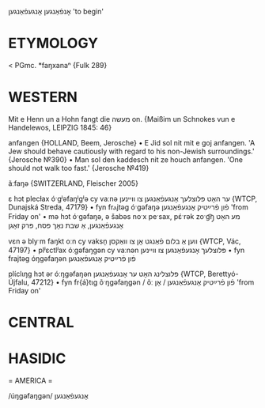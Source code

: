 אָנפֿאַנגען
אָנגעפֿאַנגען
'to begin'

ETYMOLOGY
===========
< PGmc. *faŋxanaⁿ
{Fulk 289}

WESTERN
========

Mit e Henn un a Hohn fangt die מעשה on. 
{Maißim un Schnokes vun e Handelewos, LEIPZIG 1845: 46}

anfangen {HOLLAND, Beem, Jerosche}
	•	E Jid sol nit mit e goj anfangen. 'A Jew should behave cautiously with regard to his non-Jewish surroundings.' {Jerosche №390}
	•	Man sol den kaddesch nit ze houch anfangen. 'One should not walk too fast.'  {Jerosche №419}

ãːfaŋə {SWITZERLAND, Fleischer 2005}

ɛ hɔt plecɫax óˑgʲəfaŋʲgʲə cy vaːnə ער האָט פּלוצלעך אָנגעפֿאַנגען צו וויינען {WTCP, Dunajská Streda, 47179}
	•	fyn frⲁjtəg óˑgəfaŋə פֿון פֿרײַטיק אָנגעפֿאַנגען 'from Friday on'
	•	mə hɔt óˑgəfaŋə, ə šabəs noˑx peˑsax, pɛ́ˑrək zoˑg͡ŋ̩ מע האָט אָנגעפֿאַנגען, אַ שבת נאָך פּסח, פּרק זאָגן 

vɛn ə blyˑm faŋkt oːn cy vaksn̩ ווען אַ בלום פֿאַנגט אָן צו וואַקסן {WTCP, Vác, 47197}
	•	plʲɛctlʲax óːgəfaŋgən cy vaːnən פּלוצלעך אָנגעפֿאַנגען צו וויינען
	•	fyn frajtəg óŋgəfaŋən פֿון פֿרײַטיק אָנגעפֿאַנגען

plɩ́clɩŋg hɔt ər óːŋgəfaŋən פּלוצלינג האָט ער אָנגעפֿאַנגען {WTCP, Berettyó-Újfalu, 47212}
	•	fyn fr{á}tɩg õˑŋgəfaŋgən / õː פֿון פֿרײַטיק אָנגעפֿאַנגען / אָן 'from Friday on'

CENTRAL
========

HASIDIC
=======
= AMERICA = 

/úŋgəfaŋgən/ אָנגעפֿאַנגען
